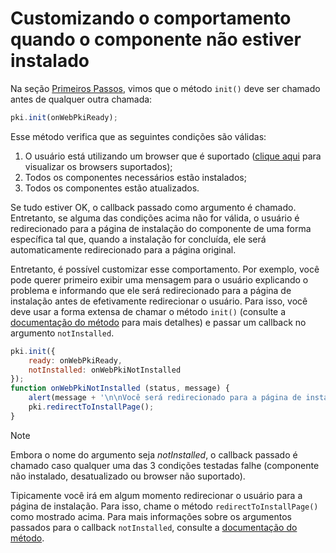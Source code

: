 ﻿# Customizando o comportamento quando o componente não estiver instalado

Na seção [Primeiros Passos](get-started.md), vimos que o método `init()` deve ser chamado antes de qualquer outra chamada:

```javascript
pki.init(onWebPkiReady);
```

Esse método verifica que as seguintes condições são válidas:

1. O usuário está utilizando um browser que é suportado ([clique aqui](browser-support.md) para visualizar os browsers suportados);
1. Todos os componentes necessários estão instalados;
1. Todos os componentes estão atualizados.

Se tudo estiver OK, o callback passado como argumento é chamado. Entretanto, se alguma das condições acima não for válida, o usuário é redirecionado para a página
de instalação do componente de uma forma específica tal que, quando a instalação for concluída, ele será automaticamente redirecionado para a página original.

Entretanto, é possível customizar esse comportamento. Por exemplo, você pode querer primeiro exibir uma mensagem para o usuário explicando o problema e informando
que ele será redirecionado para a página de instalação antes de efetivamente redirecionar o usuário. Para isso, você deve usar a forma extensa de chamar o método
`init()` (consulte a [documentação do método](https://docs.lacunasoftware.com/pt-br/content/typedocs/web-pki/classes/_lacuna_web_pki_d_.lacunawebpki.html#init) para mais detalhes) e passar um callback
no argumento `notInstalled`.

```javascript
pki.init({
    ready: onWebPkiReady,
    notInstalled: onWebPkiNotInstalled
});
function onWebPkiNotInstalled (status, message) {
    alert(message + '\n\nVocê será redirecionado para a página de instalação.');
    pki.redirectToInstallPage();
}
```

> [!NOTE]
> Embora o nome do argumento seja *notInstalled*, o callback passado é chamado caso qualquer uma das 3 condições testadas falhe (componente não instalado,
> desatualizado ou browser não suportado).

Tipicamente você irá em algum momento redirecionar o usuário para a página de instalação. Para isso, chame o método `redirectToInstallPage()` como mostrado acima.
Para mais informações sobre os argumentos passados para o callback `notInstalled`, consulte a
[documentação do método](https://docs.lacunasoftware.com/pt-br/content/typedocs/web-pki/classes/_lacuna_web_pki_d_.lacunawebpki.html#init).
